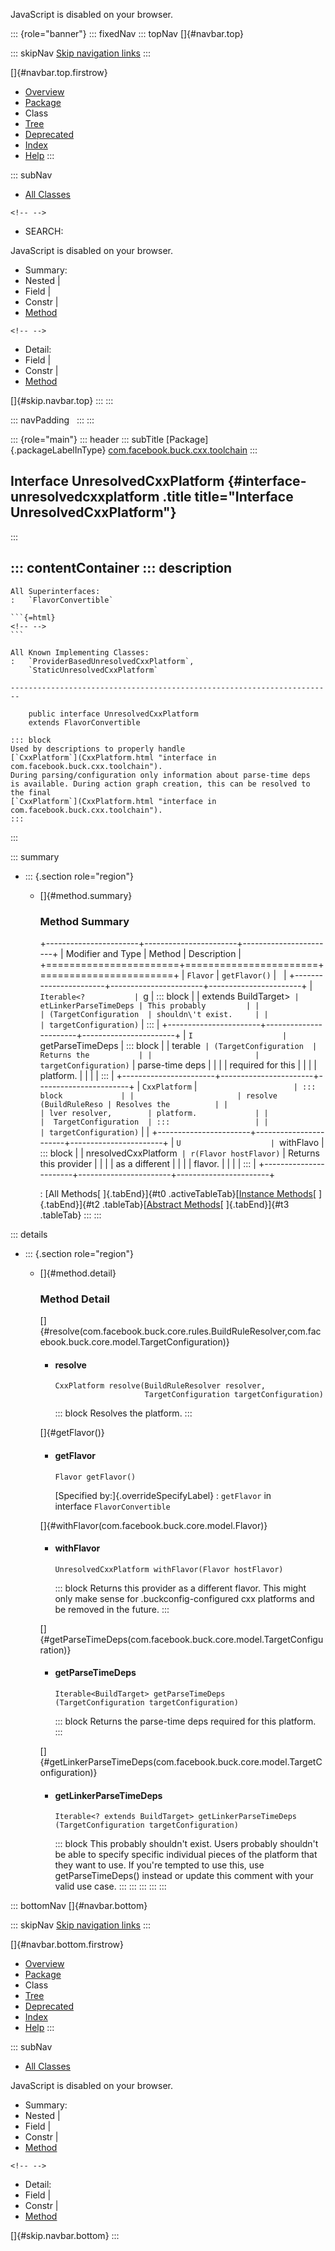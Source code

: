 <div>

JavaScript is disabled on your browser.

</div>

::: {role="banner"}
::: fixedNav
::: topNav
[]{#navbar.top}

::: skipNav
[Skip navigation links](#skip.navbar.top "Skip navigation links")
:::

[]{#navbar.top.firstrow}

-   [Overview](../../../../../index.html)
-   [Package](package-summary.html)
-   Class
-   [Tree](package-tree.html)
-   [Deprecated](../../../../../deprecated-list.html)
-   [Index](../../../../../index-all.html)
-   [Help](../../../../../help-doc.html)
:::

::: subNav
-   [All Classes](../../../../../allclasses.html)

```{=html}
<!-- -->
```
-   SEARCH:

<div>

<div>

JavaScript is disabled on your browser.

</div>

</div>

<div>

-   Summary: 
-   Nested \| 
-   Field \| 
-   Constr \| 
-   [Method](#method.summary)

```{=html}
<!-- -->
```
-   Detail: 
-   Field \| 
-   Constr \| 
-   [Method](#method.detail)

</div>

[]{#skip.navbar.top}
:::
:::

::: navPadding
 
:::
:::

::: {role="main"}
::: header
::: subTitle
[Package]{.packageLabelInType} [com.facebook.buck.cxx.toolchain](package-summary.html)
:::

## Interface UnresolvedCxxPlatform {#interface-unresolvedcxxplatform .title title="Interface UnresolvedCxxPlatform"}
:::

::: contentContainer
::: description
-   

    All Superinterfaces:
    :   `FlavorConvertible`

    ```{=html}
    <!-- -->
    ```

    All Known Implementing Classes:
    :   `ProviderBasedUnresolvedCxxPlatform`,
        `StaticUnresolvedCxxPlatform`

    ------------------------------------------------------------------------

        public interface UnresolvedCxxPlatform
        extends FlavorConvertible

    ::: block
    Used by descriptions to properly handle
    [`CxxPlatform`](CxxPlatform.html "interface in com.facebook.buck.cxx.toolchain").
    During parsing/configuration only information about parse-time deps
    is available. During action graph creation, this can be resolved to
    the final
    [`CxxPlatform`](CxxPlatform.html "interface in com.facebook.buck.cxx.toolchain").
    :::
:::

::: summary
-   ::: {.section role="region"}
    -   []{#method.summary}

        ### Method Summary

        +-----------------------+-----------------------+-----------------------+
        | Modifier and Type     | Method                | Description           |
        +=======================+=======================+=======================+
        | `Flavor`              | `getFlavor()`         |                       |
        +-----------------------+-----------------------+-----------------------+
        | `Iterable<?           | `g                    | ::: block             |
        | extends BuildTarget>` | etLinkerParseTimeDeps | This probably         |
        |                       | ​(TargetConfiguration  | shouldn\'t exist.     |
        |                       | targetConfiguration)` | :::                   |
        +-----------------------+-----------------------+-----------------------+
        | `I                    | `getParseTimeDeps     | ::: block             |
        | terable<BuildTarget>` | ​(TargetConfiguration  | Returns the           |
        |                       | targetConfiguration)` | parse-time deps       |
        |                       |                       | required for this     |
        |                       |                       | platform.             |
        |                       |                       | :::                   |
        +-----------------------+-----------------------+-----------------------+
        | `CxxPlatform`         | `                     | ::: block             |
        |                       | resolve​(BuildRuleReso | Resolves the          |
        |                       | lver resolver,        | platform.             |
        |                       |  TargetConfiguration  | :::                   |
        |                       | targetConfiguration)` |                       |
        +-----------------------+-----------------------+-----------------------+
        | `U                    | `withFlavo            | ::: block             |
        | nresolvedCxxPlatform` | r​(Flavor hostFlavor)` | Returns this provider |
        |                       |                       | as a different        |
        |                       |                       | flavor.               |
        |                       |                       | :::                   |
        +-----------------------+-----------------------+-----------------------+

        : [All Methods[ ]{.tabEnd}]{#t0 .activeTableTab}[[Instance
        Methods](javascript:show(2);)[ ]{.tabEnd}]{#t2
        .tableTab}[[Abstract
        Methods](javascript:show(4);)[ ]{.tabEnd}]{#t3 .tableTab}
    :::
:::

::: details
-   ::: {.section role="region"}
    -   []{#method.detail}

        ### Method Detail

        []{#resolve(com.facebook.buck.core.rules.BuildRuleResolver,com.facebook.buck.core.model.TargetConfiguration)}

        -   #### resolve

            ``` methodSignature
            CxxPlatform resolve​(BuildRuleResolver resolver,
                                TargetConfiguration targetConfiguration)
            ```

            ::: block
            Resolves the platform.
            :::

        []{#getFlavor()}

        -   #### getFlavor

            ``` methodSignature
            Flavor getFlavor()
            ```

            [Specified by:]{.overrideSpecifyLabel}
            :   `getFlavor` in interface `FlavorConvertible`

        []{#withFlavor(com.facebook.buck.core.model.Flavor)}

        -   #### withFlavor

            ``` methodSignature
            UnresolvedCxxPlatform withFlavor​(Flavor hostFlavor)
            ```

            ::: block
            Returns this provider as a different flavor. This might only
            make sense for .buckconfig-configured cxx platforms and be
            removed in the future.
            :::

        []{#getParseTimeDeps(com.facebook.buck.core.model.TargetConfiguration)}

        -   #### getParseTimeDeps

            ``` methodSignature
            Iterable<BuildTarget> getParseTimeDeps​(TargetConfiguration targetConfiguration)
            ```

            ::: block
            Returns the parse-time deps required for this platform.
            :::

        []{#getLinkerParseTimeDeps(com.facebook.buck.core.model.TargetConfiguration)}

        -   #### getLinkerParseTimeDeps

            ``` methodSignature
            Iterable<? extends BuildTarget> getLinkerParseTimeDeps​(TargetConfiguration targetConfiguration)
            ```

            ::: block
            This probably shouldn\'t exist. Users probably shouldn\'t be
            able to specify specific individual pieces of the platform
            that they want to use. If you\'re tempted to use this, use
            getParseTimeDeps() instead or update this comment with your
            valid use case.
            :::
    :::
:::
:::
:::

::: bottomNav
[]{#navbar.bottom}

::: skipNav
[Skip navigation links](#skip.navbar.bottom "Skip navigation links")
:::

[]{#navbar.bottom.firstrow}

-   [Overview](../../../../../index.html)
-   [Package](package-summary.html)
-   Class
-   [Tree](package-tree.html)
-   [Deprecated](../../../../../deprecated-list.html)
-   [Index](../../../../../index-all.html)
-   [Help](../../../../../help-doc.html)
:::

::: subNav
-   [All Classes](../../../../../allclasses.html)

<div>

<div>

JavaScript is disabled on your browser.

</div>

</div>

<div>

-   Summary: 
-   Nested \| 
-   Field \| 
-   Constr \| 
-   [Method](#method.summary)

```{=html}
<!-- -->
```
-   Detail: 
-   Field \| 
-   Constr \| 
-   [Method](#method.detail)

</div>

[]{#skip.navbar.bottom}
:::
